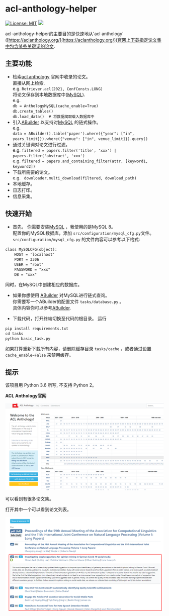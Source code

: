 # acl-anthology-helper

[![License: MIT](https://img.shields.io/badge/License-MIT-yellow.svg)](https://opensource.org/licenses/MIT)
[![](https://img.shields.io/static/v1?label=Readme&message=English&color=blue)](/README_zh.md)

acl-anthology-helper的主要目的是快速地从'acl anthology' ([https://aclanthology.org/](https://aclanthology.org/))官网上下载指定论文集中包含某些关键词的论文.

## 主要功能
- 检索[acl anthology](https://aclanthology.org/) 官网中收录的论文。
<br> 直接从网上检索.
<br> e.g. ```Retriever.acl(2021, ConfConsts.LONG)``` 
<br> 将论文保存到本地数据库中([MySQL](https://dev.mysql.com/downloads/mysql/)).
<br> e.g. 
<br>```db = AnthologyMySQL(cache_enable=True)```
<br>```db.create_tables()```
<br>```db.load_data()  # 将数据爬取载入数据库中``` 
- 引入[ABuilder](https://github.com/lizhenggan/ABuilder) 以支持对[MySQL](https://dev.mysql.com/downloads/mysql/) 的链式操作。
<br> e.g.
<br>```data = ABuilder().table('paper').where({"year": ["in", years_limit]}).where({"venue": ["in", venue_limit]}).query()```
- 通过关键词对论文进行过滤。
<br> e.g. ```filtered = papers.filter('title', 'xxx') | papers.filter('abstract', 'xxx')``` 
<br> e.g. ```filtered = papers.and_containing_filter(attr, [keyword1, keyword2])``` 
- 下载所需要的论文。
<br> e.g. ``` downloader.multi_download(filtered, download_path)``` 
- 本地缓存。
- 日志打印。
- 信息采集。

## 快速开始
- 首先， 你需要安装[MySQL](https://dev.mysql.com/downloads/mysql/) ，我使用的是MySQL 8。
<br>配置你的MySQL数据库，添加 ```src/configuration/mysql_cfg.py```文件。
<br> ```src/configuration/mysql_cfg.py``` 的文件内容可以参考以下格式:
```python3
class MySQLCFG(object):
    HOST = 'localhost'
    PORT = 3306
    USER = "root"
    PASSWORD = "xxx"
    DB = "xxx"
``` 
同时，在MySQL中创建相应的数据库。

- 如果你想使用 [ABuilder](https://github.com/lizhenggan/ABuilder) 对MySQL进行链式查询。
<br>你需要写一个ABuilder的配置文件 ```tasks/database.py``` 。
<br>具体内容你可以参考[ABuilder](https://github.com/lizhenggan/ABuilder).

- 下载代码，打开终端切换至代码的根目录。
运行
```python3
pip install requirements.txt
cd tasks
python basic_task.py
``` 
如果打算重新下载所有内容，请删除缓存目录 ```tasks/cache``` ，或者通过设置 ```cache_enable=False``` 来禁用缓存。

## 提示

该项目用 Python 3.6 所写, 不支持 Python 2。

**ACL Anthology官网**

![](/images/aclanthology.png)

可以看到有很多论文集。

打开其中一个可以看到论文列表。

![](/images/paper_list.png)

